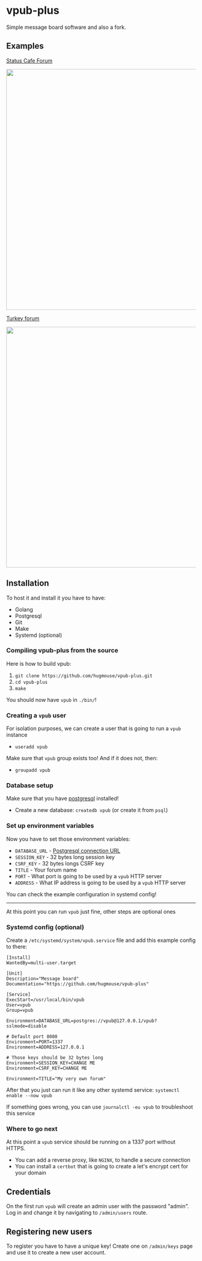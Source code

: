 # vpub-plus

Simple message board software and also a fork.

## Examples

[Status Cafe Forum][example-vpub]

<img width="640" src="https://user-images.githubusercontent.com/44648612/176660262-f386251f-12f2-4e97-9e6e-c540640728bf.png">

[Turkey forum][example-mysh]

<img width="640" src="https://user-images.githubusercontent.com/44648612/178062763-0d0978f9-6604-4d0e-b55f-e040218ecbf7.png">

## Installation

To host it and install it you have to have:
* Golang
* Postgresql
* Git
* Make
* Systemd (optional)

### Compiling vpub-plus from the source

Here is how to build vpub:
1. `git clone https://github.com/hugmouse/vpub-plus.git`
2. `cd vpub-plus`
3. `make`

You should now have `vpub` in `./bin/`!

### Creating a `vpub` user

For isolation purposes, we can create a user that is going to run a `vpub` instance

* `useradd vpub`

Make sure that `vpub` group exists too! And if it does not, then:

* `groupadd vpub`

### Database setup

Make sure that you have [postgresql][postgres] installed!

* Create a new database: `createdb vpub` (or create it from `psql`)

### Set up environment variables

Now you have to set those environment variables:

* `DATABASE_URL` - [Postgresql connection URL][postgres-url-format]
* `SESSION_KEY` - 32 bytes long session key
* `CSRF_KEY` - 32 bytes longs CSRF key
* `TITLE` - Your forum name
* `PORT` - What port is going to be used by a `vpub` HTTP server
* `ADDRESS` - What IP address is going to be used by a `vpub` HTTP server

You can check the example configuration in systemd config!

----

At this point you can run `vpub` just fine, other steps are optional ones

### Systemd config (optional)

Create a `/etc/systemd/system/vpub.service` file and add this example config to there:

```
[Install]
WantedBy=multi-user.target

[Unit]
Description="Message board"
Documentation="https://github.com/hugmouse/vpub-plus"

[Service]
ExecStart=/usr/local/bin/vpub
User=vpub
Group=vpub

Environment=DATABASE_URL=postgres://vpub@127.0.0.1/vpub?sslmode=disable

# Default port 8080
Environment=PORT=1337
Environment=ADDRESS=127.0.0.1

# Those keys should be 32 bytes long
Environment=SESSION_KEY=CHANGE ME
Environment=CSRF_KEY=CHANGE ME

Environment=TITLE="My very own forum"
```

After that you just can run it like any other systemd service: `systemctl enable --now vpub`

If something goes wrong, you can use `journalctl -eu vpub` to troubleshoot this service

### Where to go next

At this point a `vpub` service should be running on a 1337 port without HTTPS.

* You can add a reverse proxy, like `NGINX`, to handle a secure connection
* You can install a `certbot` that is going to create a let's encrypt cert for your domain

## Credentials

On the first run `vpub` will create an admin user with the password "admin". 
Log in and change it by navigating to `/admin/users` route.

## Registering new users

To register you have to have a unique key! Create one on `/admin/keys` page and use it to create a new user account.

[postgres]: https://www.postgresql.org/download/
[postgres-url-format]: https://stackoverflow.com/q/3582552
[example-mysh]: https://turkey.mysh.dev/
[example-vpub]: https://forum.status.cafe/
